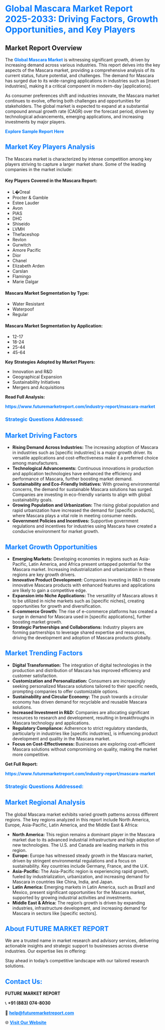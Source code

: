 <h1 style="color: #007BFF;">Global Mascara Market Report 2025-2033: Driving Factors, Growth Opportunities, and Key Players</h1>

<section id="overview">
<h2>Market Report Overview</h2>
<p>The <a href="https://www.futuremarketreport.com/industry-report/mascara-market" style="color: #007BFF; text-decoration: none;"><strong>Global Mascara Market</strong></a> is witnessing significant growth, driven by increasing demand across various industries. This report delves into the key aspects of the Mascara market, providing a comprehensive analysis of its current status, future potential, and challenges. The demand for Mascara has surged due to its wide-ranging applications in industries such as [insert industries], making it a critical component in modern-day [applications].</p>
<p>As consumer preferences shift and industries innovate, the Mascara market continues to evolve, offering both challenges and opportunities for stakeholders. The global market is expected to expand at a substantial compound annual growth rate (CAGR) over the forecast period, driven by technological advancements, emerging applications, and increasing investments by major players.</p>
</section>

<section id="overview">
<p><a href="https://www.futuremarketreport.com/request-sample/reportId=88621" style="color: #007BFF; text-decoration: none;"><strong>Explore Sample Report Here</strong></a></p>
</section>

<section id="key-players">
<h2 style="color: #007BFF;">Market Key Players Analysis</h2>
<p>The Mascara market is characterized by intense competition among key players striving to capture a larger market share. Some of the leading companies in the market include:</p>
<h4>Key Players Covered in the Mascara Report:</h4>
<ul><li>L�Oreal</li><li>Procter &amp; Gamble</li><li>Estee Lauder</li><li>Avon</li><li>PIAS</li><li>DHC</li><li>Shiseido</li><li>LVMH</li><li>Thefaceshop</li><li>Revlon</li><li>Gurwitch</li><li>Amore Pacific</li><li>Dior</li><li>Chanel</li><li>Elizabeth Arden</li><li>Carslan</li><li>Flamingo</li><li>Marie Dalgar</li></ul>
<h4>Mascara Market Segmentation by Type:</h4>
<ul><li>Water Resistant</li><li>Waterpoof</li><li>Regular</li></ul>

<h4>Mascara Market Segmentation by Application:</h4>
<ul><li>12-17</li><li>18-24</li><li>25-44</li><li>45-64</li></ul>
<p><strong>Key Strategies Adopted by Market Players:</strong></p>
<ul>
<li>Innovation and R&D</li>
<li>Geographical Expansion</li>
<li>Sustainability Initiatives</li>
<li>Mergers and Acquisitions</li>
</ul>
</section>

<section>
<p><strong>Read Full Analysis: </strong></p><a href="https://www.futuremarketreport.com/industry-report/mascara-market" style="color: #007BFF; text-decoration: none;"><strong>https://www.futuremarketreport.com/industry-report/mascara-market</strong></a>
<h3 style="color: #007BFF;">Strategic Questions Addressed:</h3>
</section>

<section id="driving-factors">
<h2 style="color: #007BFF;">Market Driving Factors</h2>
<ul>
<li><strong>Rising Demand Across Industries:</strong> The increasing adoption of Mascara in industries such as [specific industries] is a major growth driver. Its versatile applications and cost-effectiveness make it a preferred choice among manufacturers.</li>
<li><strong>Technological Advancements:</strong> Continuous innovations in production and application technologies have enhanced the efficiency and performance of Mascara, further boosting market demand.</li>
<li><strong>Sustainability and Eco-Friendly Initiatives:</strong> With growing environmental concerns, the demand for sustainable Mascara solutions has surged. Companies are investing in eco-friendly variants to align with global sustainability goals.</li>
<li><strong>Growing Population and Urbanization:</strong> The rising global population and rapid urbanization have increased the demand for [specific products], where Mascara plays a vital role in meeting consumer needs.</li>
<li><strong>Government Policies and Incentives:</strong> Supportive government regulations and incentives for industries using Mascara have created a conducive environment for market growth.</li>
</ul>
</section>

<section id="growth-opportunities">
<h2 style="color: #007BFF;">Market Growth Opportunities</h2>
<ul>
<li><strong>Emerging Markets:</strong> Developing economies in regions such as Asia-Pacific, Latin America, and Africa present untapped potential for the Mascara market. Increasing industrialization and urbanization in these regions are key growth drivers.</li>
<li><strong>Innovative Product Development:</strong> Companies investing in R&D to create innovative Mascara products with enhanced features and applications are likely to gain a competitive edge.</li>
<li><strong>Expansion into Niche Applications:</strong> The versatility of Mascara allows it to be utilized in niche markets such as [specific niches], creating opportunities for growth and diversification.</li>
<li><strong>E-commerce Growth:</strong> The rise of e-commerce platforms has created a surge in demand for Mascara used in [specific applications], further boosting market growth.</li>
<li><strong>Strategic Partnerships and Collaborations:</strong> Industry players are forming partnerships to leverage shared expertise and resources, driving the development and adoption of Mascara products globally.</li>
</ul>
</section>

<section id="trending-factors">
<h2 style="color: #007BFF;">Market Trending Factors</h2>
<ul>
<li><strong>Digital Transformation:</strong> The integration of digital technologies in the production and distribution of Mascara has improved efficiency and customer satisfaction.</li>
<li><strong>Customization and Personalization:</strong> Consumers are increasingly seeking personalized Mascara solutions tailored to their specific needs, prompting companies to offer customizable options.</li>
<li><strong>Sustainability and Circular Economy:</strong> The push towards a circular economy has driven demand for recyclable and reusable Mascara solutions.</li>
<li><strong>Increased Investment in R&D:</strong> Companies are allocating significant resources to research and development, resulting in breakthroughs in Mascara technology and applications.</li>
<li><strong>Regulatory Compliance:</strong> Adherence to strict regulatory standards, particularly in industries like [specific industries], is influencing product development and quality in the Mascara market.</li>
<li><strong>Focus on Cost-Effectiveness:</strong> Businesses are exploring cost-efficient Mascara solutions without compromising on quality, making the market more competitive.</li>
</ul>
</section>

<section>
<p><strong>Get Full Report: </strong></p><a href="https://www.futuremarketreport.com/industry-report/mascara-market" style="color: #007BFF; text-decoration: none;"><strong>https://www.futuremarketreport.com/industry-report/mascara-market</strong></a>
<h3 style="color: #007BFF;">Strategic Questions Addressed:</h3>
</section>


<section id="regional-analysis">
<h2 style="color: #007BFF;">Market Regional Analysis</h2>
<p>The global Mascara market exhibits varied growth patterns across different regions. The key regions analyzed in this report include North America, Europe, Asia-Pacific, Latin America, and the Middle East & Africa:</p>
<ul>
<li><strong>North America:</strong> This region remains a dominant player in the Mascara market due to its advanced industrial infrastructure and high adoption of new technologies. The U.S. and Canada are leading markets in this region.</li>
<li><strong>Europe:</strong> Europe has witnessed steady growth in the Mascara market, driven by stringent environmental regulations and a focus on sustainability. Key countries include Germany, France, and the U.K.</li>
<li><strong>Asia-Pacific:</strong> The Asia-Pacific region is experiencing rapid growth, fueled by industrialization, urbanization, and increasing demand for Mascara in countries like China, India, and Japan.</li>
<li><strong>Latin America:</strong> Emerging markets in Latin America, such as Brazil and Mexico, present significant opportunities for the Mascara market, supported by growing industrial activities and investments.</li>
<li><strong>Middle East & Africa:</strong> The region’s growth is driven by expanding industries, infrastructure development, and increasing demand for Mascara in sectors like [specific sectors].</li>
</ul>
</section>

<footer>
<h2 style="color: #007BFF;">About FUTURE MARKET REPORT</h2>
<p>We are a trusted name in market research and advisory services, delivering actionable insights and strategic support to businesses across diverse industries. Our expertise lies in offering:</p>

<p>Stay ahead in today’s competitive landscape with our tailored research solutions.</p>

<h2 style="color: #007BFF;">Contact Us:</h2>
<p><strong>FUTURE MARKET REPORT</strong></p>
<p>📞 <strong>+91 (883) 074-8030</strong></p>
<p>📧 <strong><a href="mailto:help@futuremarketreport.com" style="color: #007BFF;">help@futuremarketreport.com</a></strong></p>
<p>🌐 <strong><a href="https://www.futuremarketreport.com/" style="color: #007BFF;">Visit Our Website</a></strong></p>
</footer>